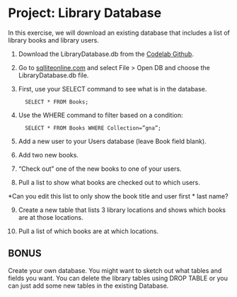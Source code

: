 <h1>Project: Library Database</h1>

In this exercise, we will download an existing database that includes a list of library books and library users. 

1. Download the LibraryDatabase.db from the <a href="https://github.com/LibraryCodeLab">Codelab Github</a>.  

2. Go to <a href="www.sqlliteonline.com">sqlliteonline.com</a> and select File > Open DB and choose the LibraryDatabase.db file. 

3. First, use your SELECT command to see what is in the database. 

         SELECT * FROM Books; 

4. Use the WHERE command to filter based on a condition: 

         SELECT * FROM Books WHERE Collection=”gna”; 

5. Add a new user to your Users database (leave Book field blank). 

6. Add two new books. 

7. “Check out” one of the new books to one of your users. 

8. Pull a list to show what books are checked out to which users. 

*Can you edit this list to only show the book title and user first * last name? 

9. Create a new table that lists 3 library locations and shows which books are at those locations. 

10. Pull a list of which books are at which locations. 

<h2>BONUS</h2> 

Create your own database. You might want to sketch out what tables and fields you want. You can delete the library tables using DROP TABLE or you can just add some new tables in the existing Database.
